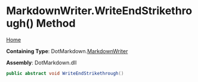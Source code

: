<a name="_top"></a>

# MarkdownWriter\.WriteEndStrikethrough\(\) Method

[Home](../../../README.md#_top)

**Containing Type**: DotMarkdown\.[MarkdownWriter](../README.md#_top)

**Assembly**: DotMarkdown\.dll

```csharp
public abstract void WriteEndStrikethrough()
```

